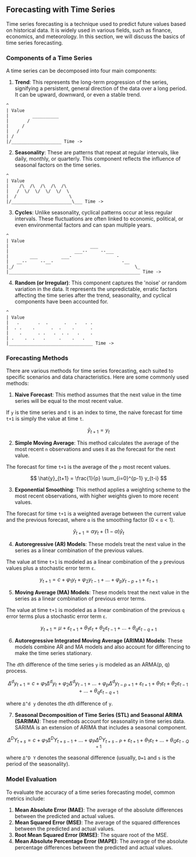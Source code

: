 ## Forecasting with Time Series

Time series forecasting is a technique used to predict future values based on historical data. It is widely used in various fields, such as finance, economics, and meteorology. In this section, we will discuss the basics of time series forecasting.

### Components of a Time Series

A time series can be decomposed into four main components:

1. **Trend**: This represents the long-term progression of the series, signifying a persistent, general direction of the data over a long period. It can be upward, downward, or even a stable trend.

```
^
| Value 
|         __________
|       /
|     /
|   /
| /
|/___________________ Time ->
```

2. **Seasonality**: These are patterns that repeat at regular intervals, like daily, monthly, or quarterly. This component reflects the influence of seasonal factors on the time series.

```
^
| Value
|    /\  /\  /\  /\  /\  
|   /  \/  \/  \/  \/  \ 
|  /                    \
|/_______________________\___ Time ->
```

3. **Cycles**:  Unlike seasonality, cyclical patterns occur at less regular intervals. These fluctuations are often linked to economic, political, or even environmental factors and can span multiple years.

```
^
| Value
|                               ___
|                         ___--     --___
|        ___         ___-                 -
|   __--     --__-                          -__
|_/                                              \_
|__________________________________________________ Time ->
```

4. **Random (or Irregular)**: This component captures the 'noise' or random variation in the data. It represents the unpredictable, erratic factors affecting the time series after the trend, seasonality, and cyclical components have been accounted for.

```
^
| Value
|   .       .  .      .   .   . . 
|  . .    .      .  .    .      . 
|    .      . .   .  . .   .    .
| .    .  .   .     .    .   .   
|________________________________ Time ->
```

### Forecasting Methods

There are various methods for time series forecasting, each suited to specific scenarios and data characteristics. Here are some commonly used methods:

1. **Naive Forecast**: This method assumes that the next value in the time series will be equal to the most recent value.

If `y` is the time series and `t` is an index to time, the naive forecast for time `t+1` is simply the value at time `t`.

$$
\hat{y}_{t+1} = y_t
$$

2. **Simple Moving Average**: This method calculates the average of the most recent `n` observations and uses it as the forecast for the next value.

The forecast for time `t+1` is the average of the `p` most recent values.

$$
\hat{y}_{t+1} = \frac{1}{p} \sum_{i=0}^{p-1} y_{t-i}
$$

3. **Exponential Smoothing**: This method applies a weighting scheme to the most recent observations, with higher weights given to more recent values.

The forecast for time `t+1` is a weighted average between the current value and the previous forecast, where `α` is the smoothing factor (0 < `α` < 1).

$$
\hat{y}_{t+1} = αy_t + (1 - α)\hat{y}_t
$$

4. **Autoregressive (AR) Models**: These models treat the next value in the series as a linear combination of the previous values.

The value at time `t+1` is modeled as a linear combination of the `p` previous values plus a stochastic error term `ε`.

$$
y_{t+1} = c + φ_1y_t + φ_2y_{t-1} + ... + φ_py_{t-p+1} + ε_{t+1}
$$

5. **Moving Average (MA) Models**: These models treat the next value in the series as a linear combination of previous error terms.

The value at time `t+1` is modeled as a linear combination of the previous `q` error terms plus a stochastic error term `ε`.

$$
y_{t+1} = μ + ε_{t+1} + θ_1ε_t + θ_2ε_{t-1} + ... + θ_qε_{t-q+1}
$$

6. **Autoregressive Integrated Moving Average (ARIMA) Models**: These models combine AR and MA models and also account for differencing to make the time series stationary.

The `d`th difference of the time series `y` is modeled as an ARMA(p, q) process.

$$
Δ^d y_{t+1} = c + φ_1Δ^d y_t + φ_2Δ^d y_{t-1} + ... + φ_pΔ^d y_{t-p+1} + ε_{t+1} + θ_1ε_t + θ_2ε_{t-1} + ... + θ_qε_{t-q+1}
$$

where `Δ^d y` denotes the `d`th difference of `y`.

7. **Seasonal Decomposition of Time Series (STL) and Seasonal ARIMA (SARIMA)**: These methods account for seasonality in time series data. SARIMA is an extension of ARIMA that includes a seasonal component.

$$
Δ^D Y_{t+s} = c + φ_1Δ^D Y_{t+s-1} + ... + φ_PΔ^D Y_{t+s-P} + ε_{t+1} + θ_1ε_t + ... + θ_Qε_{t-Q+1}
$$

where `Δ^D Y` denotes the seasonal difference (usually, `D=1` and `s` is the period of the seasonality).

### Model Evaluation

To evaluate the accuracy of a time series forecasting model, common metrics include:

1. **Mean Absolute Error (MAE)**: The average of the absolute differences between the predicted and actual values.
2. **Mean Squared Error (MSE)**: The average of the squared differences between the predicted and actual values.
3. **Root Mean Squared Error (RMSE)**: The square root of the MSE.
4. **Mean Absolute Percentage Error (MAPE)**: The average of the absolute percentage differences between the predicted and actual values.
